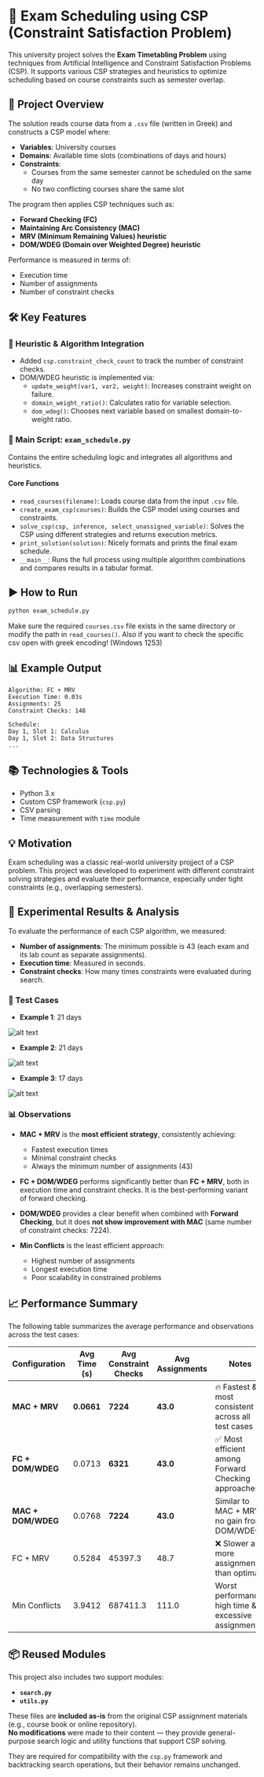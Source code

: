 # 🧠 Exam Scheduling using CSP (Constraint Satisfaction Problem)

This university project solves the **Exam Timetabling Problem** using techniques from Artificial Intelligence and Constraint Satisfaction Problems (CSP). It supports various CSP strategies and heuristics to optimize scheduling based on course constraints such as semester overlap.

## 📂 Project Overview

The solution reads course data from a `.csv` file (written in Greek) and constructs a CSP model where:
- **Variables**: University courses
- **Domains**: Available time slots (combinations of days and hours)
- **Constraints**: 
  - Courses from the same semester cannot be scheduled on the same day
  - No two conflicting courses share the same slot

The program then applies CSP techniques such as:
- **Forward Checking (FC)**
- **Maintaining Arc Consistency (MAC)**
- **MRV (Minimum Remaining Values) heuristic**
- **DOM/WDEG (Domain over Weighted Degree) heuristic**

Performance is measured in terms of:
- Execution time
- Number of assignments
- Number of constraint checks

## 🛠️ Key Features

### 🔄 Heuristic & Algorithm Integration
- Added `csp.constraint_check_count` to track the number of constraint checks.
- DOM/WDEG heuristic is implemented via:
  - `update_weight(var1, var2, weight)`: Increases constraint weight on failure.
  - `domain_weight_ratio()`: Calculates ratio for variable selection.
  - `dom_wdeg()`: Chooses next variable based on smallest domain-to-weight ratio.

### 📁 Main Script: `exam_schedule.py`
Contains the entire scheduling logic and integrates all algorithms and heuristics.

#### Core Functions
- `read_courses(filename)`: Loads course data from the input `.csv` file.
- `create_exam_csp(courses)`: Builds the CSP model using courses and constraints.
- `solve_csp(csp, inference, select_unassigned_variable)`: Solves the CSP using different strategies and returns execution metrics.
- `print_solution(solution)`: Nicely formats and prints the final exam schedule.
- `__main__`: Runs the full process using multiple algorithm combinations and compares results in a tabular format.

## ▶️ How to Run

```bash
python exam_schedule.py
````

Make sure the required `courses.csv` file exists in the same directory or modify the path in `read_courses()`.
Also if you want to check the specific csv open with greek encoding! (Windows 1253)

## 📊 Example Output

```
Algorithm: FC + MRV
Execution Time: 0.03s
Assignments: 25
Constraint Checks: 148

Schedule:
Day 1, Slot 1: Calculus
Day 1, Slot 2: Data Structures
...
```

## 📚 Technologies & Tools

* Python 3.x
* Custom CSP framework (`csp.py`)
* CSV parsing
* Time measurement with `time` module

## 💡 Motivation

Exam scheduling was a classic real-world university projject of a CSP problem. This project was developed to experiment with different constraint solving strategies and evaluate their performance, especially under tight constraints (e.g., overlapping semesters).

## 🧪 Experimental Results & Analysis

To evaluate the performance of each CSP algorithm, we measured:

- **Number of assignments**: The minimum possible is 43 (each exam and its lab count as separate assignments).
- **Execution time**: Measured in seconds.
- **Constraint checks**: How many times constraints were evaluated during search.

### 📌 Test Cases

- **Example 1**: 21 days

![alt text](testCasesResults/21days_1.png)

- **Example 2**: 21 days

![alt text](testCasesResults/21days_2.png)

- **Example 3**: 17 days

![alt text](testCasesResults/17days.png)

### 📊 Observations

- **MAC + MRV** is the **most efficient strategy**, consistently achieving:
  - Fastest execution times
  - Minimal constraint checks
  - Always the minimum number of assignments (43)

- **FC + DOM/WDEG** performs significantly better than **FC + MRV**, both in execution time and constraint checks. It is the best-performing variant of forward checking.

- **DOM/WDEG** provides a clear benefit when combined with **Forward Checking**, but it does **not show improvement with MAC** (same number of constraint checks: 7224).

- **Min Conflicts** is the least efficient approach:
  - Highest number of assignments
  - Longest execution time
  - Poor scalability in constrained problems

## 📈 Performance Summary

The following table summarizes the average performance and observations across the test cases:

| Configuration     | Avg Time (s) | Avg Constraint Checks | Avg Assignments | Notes                                               |
|-------------------|--------------|------------------------|------------------|-----------------------------------------------------|
| **MAC + MRV**      | **0.0661**   | **7224**               | **43.0**         | 🔥 Fastest & most consistent across all test cases   |
| **FC + DOM/WDEG**  | 0.0713       | **6321**               | **43.0**         | ✅ Most efficient among Forward Checking approaches  |
| **MAC + DOM/WDEG** | 0.0768       | **7224**               | **43.0**         | Similar to MAC + MRV, no gain from DOM/WDEG         |
| FC + MRV           | 0.5284       | 45397.3                | 48.7             | ❌ Slower and more assignments than optimal          |
| Min Conflicts      | 3.9412       | 687411.3               | 111.0            | Worst performance: high time & excessive assignments|

## 📦 Reused Modules

This project also includes two support modules:

- **`search.py`**
- **`utils.py`**

These files are **included as-is** from the original CSP assignment materials (e.g., course book or online repository).  
**No modifications** were made to their content — they provide general-purpose search logic and utility functions that support CSP solving.

They are required for compatibility with the `csp.py` framework and backtracking search operations, but their behavior remains unchanged.
